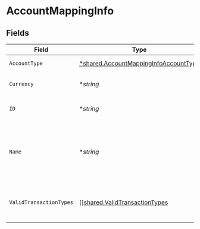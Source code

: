 # AccountMappingInfo


## Fields

| Field                                                                                                | Type                                                                                                 | Required                                                                                             | Description                                                                                          | Example                                                                                              |
| ---------------------------------------------------------------------------------------------------- | ---------------------------------------------------------------------------------------------------- | ---------------------------------------------------------------------------------------------------- | ---------------------------------------------------------------------------------------------------- | ---------------------------------------------------------------------------------------------------- |
| `AccountType`                                                                                        | [*shared.AccountMappingInfoAccountType](../../../pkg/models/shared/accountmappinginfoaccounttype.md) | :heavy_minus_sign:                                                                                   | Type of the account.                                                                                 | Expense                                                                                              |
| `Currency`                                                                                           | **string*                                                                                            | :heavy_minus_sign:                                                                                   | Currency of the account.                                                                             | GBP                                                                                                  |
| `ID`                                                                                                 | **string*                                                                                            | :heavy_minus_sign:                                                                                   | Unique identifier of account.                                                                        | 6                                                                                                    |
| `Name`                                                                                               | **string*                                                                                            | :heavy_minus_sign:                                                                                   | Name of the account as it appears in the companies accounting software.                              | Purchases                                                                                            |
| `ValidTransactionTypes`                                                                              | [][shared.ValidTransactionTypes](../../../pkg/models/shared/validtransactiontypes.md)                | :heavy_minus_sign:                                                                                   | Supported transaction types for the account.                                                         | Payment                                                                                              |
